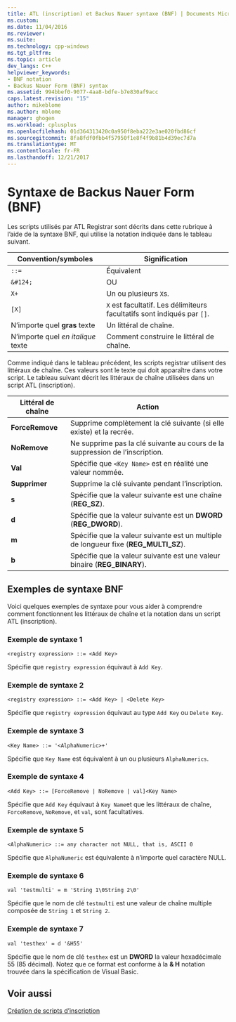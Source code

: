 ```yaml
---
title: ATL (inscription) et Backus Nauer syntaxe (BNF) | Documents Microsoft
ms.custom: 
ms.date: 11/04/2016
ms.reviewer: 
ms.suite: 
ms.technology: cpp-windows
ms.tgt_pltfrm: 
ms.topic: article
dev_langs: C++
helpviewer_keywords:
- BNF notation
- Backus Nauer Form (BNF) syntax
ms.assetid: 994bbef0-9077-4aa8-bdfe-b7e830af9acc
caps.latest.revision: "15"
author: mikeblome
ms.author: mblome
manager: ghogen
ms.workload: cplusplus
ms.openlocfilehash: 01d364313420c0a950f8eba222e3ae020fbd86cf
ms.sourcegitcommit: 8fa8fdf0fbb4f57950f1e8f4f9b81b4d39ec7d7a
ms.translationtype: MT
ms.contentlocale: fr-FR
ms.lasthandoff: 12/21/2017
---
```

# <a name="understanding-backus-nauer-form-bnf-syntax"></a>Syntaxe de Backus Nauer Form (BNF)
Les scripts utilisés par ATL Registrar sont décrits dans cette rubrique à l’aide de la syntaxe BNF, qui utilise la notation indiquée dans le tableau suivant.  
  
|Convention/symboles|Signification|  
|------------------------|-------------|  
|`::=`|Équivalent|  
|`&#124;`|OU|  
|`X+`|Un ou plusieurs `X`s.|  
|`[X]`|`X` est facultatif. Les délimiteurs facultatifs sont indiqués par `[]`.|  
|N’importe quel **gras** texte|Un littéral de chaîne.|  
|N’importe quel *en italique* texte|Comment construire le littéral de chaîne.|  
  
 Comme indiqué dans le tableau précédent, les scripts registrar utilisent des littéraux de chaîne. Ces valeurs sont le texte qui doit apparaître dans votre script. Le tableau suivant décrit les littéraux de chaîne utilisées dans un script ATL (inscription).  
  
|Littéral de chaîne|Action|  
|--------------------|------------|  
|**ForceRemove**|Supprime complètement la clé suivante (si elle existe) et la recrée.|  
|**NoRemove**|Ne supprime pas la clé suivante au cours de la suppression de l’inscription.|  
|**Val**|Spécifie que `<Key Name>` est en réalité une valeur nommée.|  
|**Supprimer**|Supprime la clé suivante pendant l’inscription.|  
|**s**|Spécifie que la valeur suivante est une chaîne (**REG_SZ**).|  
|**d**|Spécifie que la valeur suivante est un **DWORD** (**REG_DWORD**).|  
|**m**|Spécifie que la valeur suivante est un multiple de longueur fixe (**REG_MULTI_SZ**).|  
|**b**|Spécifie que la valeur suivante est une valeur binaire (**REG_BINARY**).|  
  
## <a name="bnf-syntax-examples"></a>Exemples de syntaxe BNF  
 Voici quelques exemples de syntaxe pour vous aider à comprendre comment fonctionnent les littéraux de chaîne et la notation dans un script ATL (inscription).  
  
### <a name="syntax-example-1"></a>Exemple de syntaxe 1  
  
```  
<registry expression> ::= <Add Key>  
```  
  
 Spécifie que `registry expression` équivaut à `Add Key`.  
  
### <a name="syntax-example-2"></a>Exemple de syntaxe 2  
  
```  
<registry expression> ::= <Add Key> | <Delete Key>  
```  
  
 Spécifie que `registry expression` équivaut au type `Add Key` ou `Delete Key`.  
  
### <a name="syntax-example-3"></a>Exemple de syntaxe 3  
  
```  
<Key Name> ::= '<AlphaNumeric>+'  
```  
  
 Spécifie que `Key Name` est équivalent à un ou plusieurs `AlphaNumerics`.  
  
### <a name="syntax-example-4"></a>Exemple de syntaxe 4  
  
```  
<Add Key> ::= [ForceRemove | NoRemove | val]<Key Name>  
```  
  
 Spécifie que `Add Key` équivaut à `Key Name`et que les littéraux de chaîne, `ForceRemove`, `NoRemove`, et `val`, sont facultatives.  
  
### <a name="syntax-example-5"></a>Exemple de syntaxe 5  
  
```  
<AlphaNumeric> ::= any character not NULL, that is, ASCII 0  
```  
  
 Spécifie que `AlphaNumeric` est équivalente à n’importe quel caractère NULL.  
  
### <a name="syntax-example-6"></a>Exemple de syntaxe 6  
  
```  
val 'testmulti' = m 'String 1\0String 2\0'  
```  
  
 Spécifie que le nom de clé `testmulti` est une valeur de chaîne multiple composée de `String 1` et `String 2`.  
  
### <a name="syntax-example-7"></a>Exemple de syntaxe 7  
  
```  
val 'testhex' = d '&H55'  
```  
  
 Spécifie que le nom de clé `testhex` est un **DWORD** la valeur hexadécimale 55 (85 décimal). Notez que ce format est conforme à la **& H** notation trouvée dans la spécification de Visual Basic.  
  
## <a name="see-also"></a>Voir aussi  
 [Création de scripts d’inscription](../atl/creating-registrar-scripts.md)

